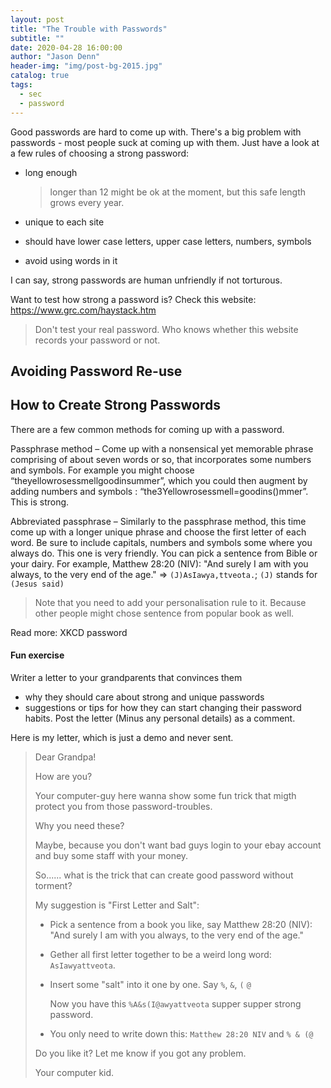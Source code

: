 ```yaml
---
layout: post
title: "The Trouble with Passwords"
subtitle: ""
date: 2020-04-28 16:00:00
author: "Jason Denn"
header-img: "img/post-bg-2015.jpg"
catalog: true
tags:
  - sec
  - password
---
```


Good passwords are hard to come up with.
There's a big problem with passwords - most people suck at coming up with them. Just have a look at a few rules of choosing a strong password:

- long enough
  
  > longer than 12 might be ok at the moment, but this safe length grows every year.
- unique to each site
- should have lower case letters, upper case letters, numbers, symbols
- avoid using words in it

I can say, strong passwords are human unfriendly if not torturous.

Want to test how strong a password is? Check this website: https://www.grc.com/haystack.htm

> Don't test your real password. Who knows whether this website records your password or not.

## Avoiding Password Re-use

## How to Create Strong Passwords

There are a few common methods for coming up with a password.

Passphrase method – Come up with a nonsensical yet memorable phrase comprising of about seven words or so, that incorporates some numbers and symbols. For example you might choose “theyellowrosessmellgoodinsummer”, which you could then augment by adding numbers and symbols : “the3Yellowrosessmell=goodins()mmer”. This is strong.

Abbreviated passphrase – Similarly to the passphrase method, this time come up with a longer unique phrase and choose the first letter of each word. Be sure to include capitals, numbers and symbols some where you always do.
This one is very friendly. You can pick a sentence from Bible or your dairy.
For example, Matthew 28:20 (NIV): "And surely I am with you always, to the very end of the age." => `(J)AsIawya,ttveota.`; `(J)` stands for `(Jesus said)`

> Note that you need to add your personalisation rule to it. Because other people might chose sentence from popular book as well.

Read more: XKCD password

#### Fun exercise 

Writer a letter to your grandparents that convinces them

- why they should care about strong and unique passwords
- suggestions or tips for how they can start changing their password habits. Post the letter (Minus any personal details) as a comment.

Here is my letter, which is just a demo and never sent.

>   Dear Grandpa!
>
>   How are you? 
>
>   Your computer-guy here wanna show some fun trick that migth protect you from those password-troubles. 
>
>   Why you need these?
>
>   Maybe, because you don't want bad guys login to your ebay account and buy some staff with your money. 
>
>   So...... what is the trick that can create good password without torment?
>
>   My suggestion is "First Letter and Salt":
>
>   -   Pick a sentence from a book you like, say Matthew 28:20 (NIV): "And surely I am with you always, to the very end of the age." 
>
>   -   Gether all first letter together to be a weird long word: `AsIawyattveota`. 
>
>   -   Insert some "salt" into it one by one. Say `%`, `&`, `(` `@`
>
>       Now you have this `%A&s(I@awyattveota` supper supper strong password. 
>
>   -   You only need to write down this:  `Matthew 28:20 NIV` and `% & (@` 
>
>   Do you like it? Let me know if you got any problem.
>
>   Your computer kid.